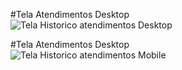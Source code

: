 
#Tela Atendimentos Desktop  
![Tela Historico atendimentos Desktop](https://user-images.githubusercontent.com/32306887/84708157-5b1ddd00-af36-11ea-9c0a-fdb535850efa.PNG)

#Tela Atendimentos Desktop  
![Tela Historico atendimentos Mobile](https://user-images.githubusercontent.com/32306887/84708160-5c4f0a00-af36-11ea-8a69-99d8002c1ac9.PNG)


